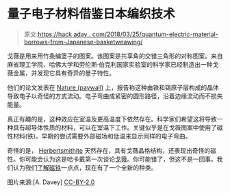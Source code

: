 # 量子电子材料借鉴日本编织技术

> 原文:[https://hack aday . com/2018/03/25/quantum-electric-material-borrows-from-Japanese-basketweawing/](https://hackaday.com/2018/03/25/quantum-electric-material-borrows-from-japanese-basketweaving/)

戈薇是用来用竹条编篮子的图案。该图案是共享角的交错三角形的对称图案。来自麻省理工学院、哈佛大学和劳伦斯·伯克利国家实验室的科学家已经制造出一种戈薇金属，并发现它具有奇异的量子特性。

他们的论文发表在 [Nature (paywall)](https://www.nature.com/articles/nature25987) 上，报告称这种由铁和锡原子层构成的晶体导致电子以奇怪的方式流动。电子弯曲成紧密的圆形路径，沿着边缘流动而不损失能量。

真正有趣的是，这种效应在室温及更高温度下依然存在。科学家们希望这将导致一种具有超导体性质的材料，可以在室温下工作。关键似乎是在戈薇图案中使用了磁性材料(铁)。早期的尝试需要外部磁场和低温来显示同样的电子弯曲。

奇怪的是， [Herbertsmithite](https://en.wikipedia.org/wiki/Herbertsmithite) 天然存在，具有戈薇晶格结构，还表现出奇怪的磁性。你可能会认为这是哈卡戴第一次谈论[戈薇](https://hackaday.com/2015/02/26/the-best-way-to-sport-your-tomatoes/)。你可能错了，但这不是一回事。我们认为我们[了解磁铁](https://hackaday.com/2015/11/20/back-to-basics-whats-the-deal-with-magnets/)一点点，现在有了一个全新的种类。

图片来源:[A. Davey] [CC-BY-2.0](https://creativecommons.org/licenses/by/2.0/deed.en)